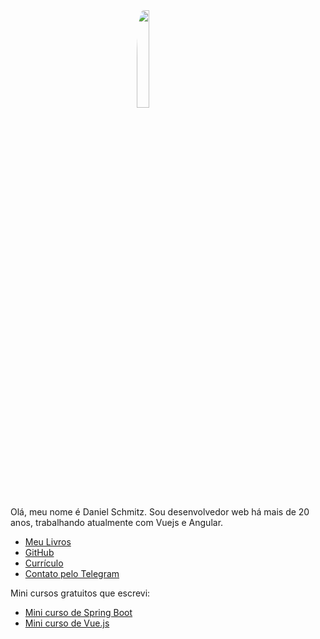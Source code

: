 <img src="https://avatars0.githubusercontent.com/u/1509692?s=460&v=4" width="100px" style="border-radius: 10%;display: block;margin-left: auto;margin-right: auto;width: 20%;"/>

Olá, meu nome é Daniel Schmitz. Sou desenvolvedor web há mais de 20 anos, trabalhando atualmente com Vuejs e Angular. 

* [Meu Livros](http://leanpub.com/u/danielschmitz) 
* [GitHub](https://github.com/danielschmitz) 
* [Currículo](https://www.linkedin.com/in/danielschmitz/) 
* [Contato pelo Telegram](https://t.me/danielschmitz) 

Mini cursos gratuitos que escrevi:

*   [Mini curso de Spring Boot](https://danielschmitz.com.br/curso-spring-boot/)
*   [Mini curso de Vue.js](https://danielschmitz.com.br/curso-vue/)


